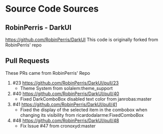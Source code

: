 

# Source Code Sources

## RobinPerris - DarkUI
https://github.com/RobinPerris/DarkUI
This code is originally forked from RobinPerris' repo

## Pull Requests
These PRs came from RobinPerris' Repo
1. #23 https://github.com/RobinPerris/DarkUI/pull/23
   - Theme System from solalem:theme_support
2. #40 https://github.com/RobinPerris/DarkUI/pull/40
   - Fixed DarkComboBox disabled text color from janrobas:master
3. #41 https://github.com/RobinPerris/DarkUI/pull/41
   - Fixed the display of the selected item in the combobox when changing its visibility from ricardodalarme:FixedComboBox
4. #48 https://github.com/RobinPerris/DarkUI/pull/48
   - Fix Issue #47 from cronoxyd:master